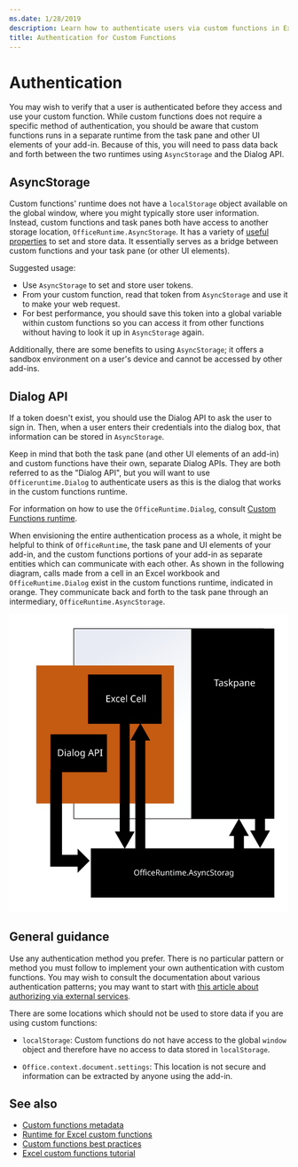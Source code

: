 ```yaml
---
ms.date: 1/28/2019
description: Learn how to authenticate users via custom functions in Excel.
title: Authentication for Custom Functions
---
```


# Authentication

You may wish to verify that a user is authenticated before they access and use your custom function. While custom functions does not require a specific method of authentication, you should be aware that custom functions runs in a separate runtime from the task pane and other UI elements of your add-in. Because of this, you will need to pass data back and forth between the two runtimes using `AsyncStorage` and the Dialog API.
  
## AsyncStorage

Custom functions' runtime does not have a `localStorage` object available on the global window, where you might typically store user information. Instead, custom functions and task panes both have access to another storage location, `OfficeRuntime.AsyncStorage`. It has a variety of [useful properties](https://docs.microsoft.com/en-us/javascript/api/office-runtime/officeruntime.asyncstorage?view=office-js) to set and store data. It essentially serves as a bridge between custom functions and your task pane (or other UI elements).

Suggested usage:

- Use `AsyncStorage` to set and store user tokens.
- From your custom function, read that token from `AsyncStorage` and use it to make your web request.
- For best performance, you should save this token into a global variable within custom functions so you can access it from other functions without having to look it up in `AsyncStorage` again.

Additionally, there are some benefits to using `AsyncStorage`; it offers a sandbox environment on a user's device and cannot be accessed by other add-ins.  

## Dialog API

If a token doesn't exist, you should use the Dialog API to ask the user to sign in. Then, when a user enters their credentials into the dialog box, that information can be stored in `AsyncStorage`.

Keep in mind that both the task pane (and other UI elements of an add-in) and custom functions have their own, separate Dialog APIs. They are both referred to as the "Dialog API", but you will want to use `Officeruntime.Dialog` to authenticate users as this is the dialog that works in the custom functions runtime.

For information on how to use the `OfficeRuntime.Dialog`, consult [Custom Functions runtime](https://docs.microsoft.com/en-us/office/dev/add-ins/excel/custom-functions-runtime?view=office-js#displaying-a-dialog-box).

When envisioning the entire authentication process as a whole, it might be helpful to think of `OfficeRuntime`, the task pane and UI elements of your add-in, and the custom functions portions of your add-in as separate entities which can communicate with each other. As shown in the following diagram, calls made from a cell in an Excel workbook and `OfficeRuntime.Dialog` exist in the custom functions runtime, indicated in orange. They communicate back and forth to the task pane through an intermediary, `OfficeRuntime.AsyncStorage`.

![Diagram of custom functions, OfficeRuntime, and taskpanes working together.](../images/RuntimeDiagram.svg "Authentication diagram.")

## General guidance

Use any authentication method you prefer. There is no particular pattern or method you must follow to implement your own authentication with custom functions. You may wish to consult the documentation about various authentication patterns; you may want to start with [this article about authorizing via external services](https://docs.microsoft.com/en-us/office/dev/add-ins/develop/auth-external-add-ins?view=office-js).  

There are some locations which should not be used to store data if you are using custom functions:  

- `localStorage`: Custom functions do not have access to the global `window` object and therefore have no access to data stored in `localStorage`.

- `Office.context.document.settings`:  This location is not secure and information can be extracted by anyone using the add-in.

## See also

* [Custom functions metadata](custom-functions-json.md)
* [Runtime for Excel custom functions](custom-functions-runtime.md)
* [Custom functions best practices](custom-functions-best-practices.md)
* [Excel custom functions tutorial](excel-tutorial-custom-functions.md)
